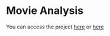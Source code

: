 # Movie Analysis
You can access the project [here](https://github.com/Julian-Villar/Movie-Analysis/blob/master/IMBd_analysis.md)
or [here]()
